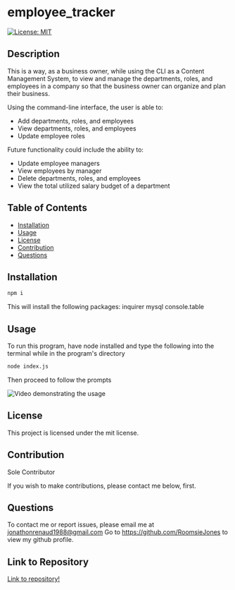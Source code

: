 # employee_tracker

[![License: MIT](https://img.shields.io/badge/License-MIT-yellow.svg)](https://opensource.org/licenses/MIT)
## Description
This is a way, as a business owner, while using the CLI as a Content Management System, to view and manage the departments, roles, and employees in a company so that the business owner can organize and plan their business. 

Using the command-line interface, the user is able to:

* Add departments, roles, and employees
* View departments, roles, and employees
* Update employee roles


Future functionality could include the ability to:

* Update employee managers
* View employees by manager
* Delete departments, roles, and employees
* View the total utilized salary budget of a department





 
## Table of Contents 
* [Installation](#installation)
* [Usage](#usage)
* [License](#license)
* [Contribution](#contribution)
* [Questions](#questions)
    
## Installation
    
```bash
npm i 
```

This will install the following packages:
inquirer
mysql
console.table

## Usage 
    
To run this program, have node installed and type the following into the terminal while in the program's directory
```bash
node index.js
```
Then proceed to follow the prompts

![Video demonstrating the usage]()
## License
This project is licensed under the mit license.
    
## Contribution 
    
Sole Contributor 

If you wish to make contributions, please contact me below, first.




## Questions
To contact me or report issues, please email me at jonathonrenaud1988@gmail.com
Go to https://github.com/RoomsieJones to view my github profile.    

## Link to Repository
[Link to repository!](https://www.github.com/roomsiejones/employee_tracker)
